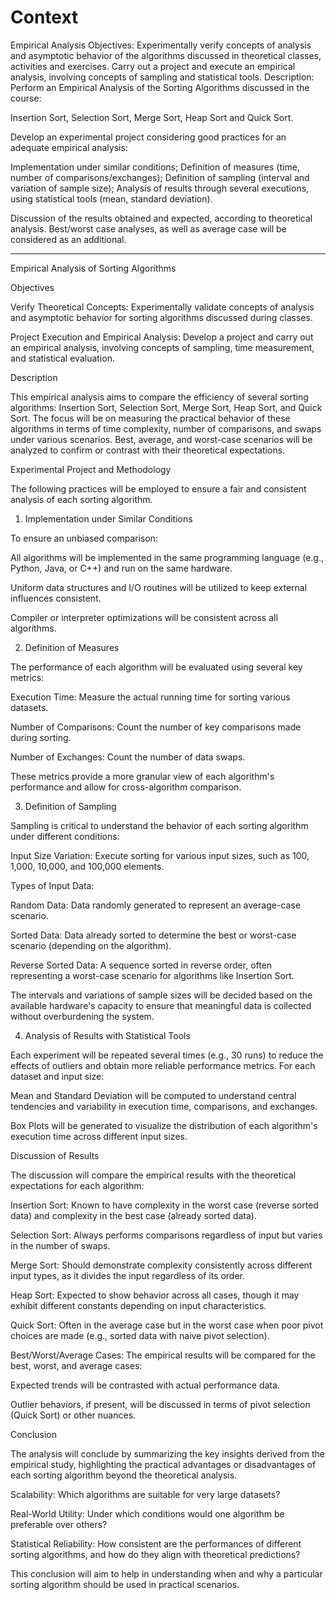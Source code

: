 # Context

Empirical Analysis
Objectives:
Experimentally verify concepts of analysis and asymptotic behavior of the algorithms discussed in theoretical classes, activities and exercises.
Carry out a project and execute an empirical analysis, involving concepts of sampling and statistical tools.
Description:
Perform an Empirical Analysis of the Sorting Algorithms discussed in the course:

Insertion Sort, Selection Sort, Merge Sort, Heap Sort and Quick Sort.

Develop an experimental project considering good practices for an adequate empirical analysis:

Implementation under similar conditions;
Definition of measures (time, number of comparisons/exchanges);
Definition of sampling (interval and variation of sample size);
Analysis of results through several executions, using statistical tools (mean, standard deviation).

Discussion of the results obtained and expected, according to theoretical analysis.
Best/worst case analyses, as well as average case will be considered as an additional.

---

Empirical Analysis of Sorting Algorithms

Objectives

Verify Theoretical Concepts: Experimentally validate concepts of analysis and asymptotic behavior for sorting algorithms discussed during classes.

Project Execution and Empirical Analysis: Develop a project and carry out an empirical analysis, involving concepts of sampling, time measurement, and statistical evaluation.

Description

This empirical analysis aims to compare the efficiency of several sorting algorithms: Insertion Sort, Selection Sort, Merge Sort, Heap Sort, and Quick Sort. The focus will be on measuring the practical behavior of these algorithms in terms of time complexity, number of comparisons, and swaps under various scenarios. Best, average, and worst-case scenarios will be analyzed to confirm or contrast with their theoretical expectations.

Experimental Project and Methodology

The following practices will be employed to ensure a fair and consistent analysis of each sorting algorithm.

1. Implementation under Similar Conditions

To ensure an unbiased comparison:

All algorithms will be implemented in the same programming language (e.g., Python, Java, or C++) and run on the same hardware.

Uniform data structures and I/O routines will be utilized to keep external influences consistent.

Compiler or interpreter optimizations will be consistent across all algorithms.

2. Definition of Measures

The performance of each algorithm will be evaluated using several key metrics:

Execution Time: Measure the actual running time for sorting various datasets.

Number of Comparisons: Count the number of key comparisons made during sorting.

Number of Exchanges: Count the number of data swaps.

These metrics provide a more granular view of each algorithm's performance and allow for cross-algorithm comparison.

3. Definition of Sampling

Sampling is critical to understand the behavior of each sorting algorithm under different conditions:

Input Size Variation: Execute sorting for various input sizes, such as 100, 1,000, 10,000, and 100,000 elements.

Types of Input Data:

Random Data: Data randomly generated to represent an average-case scenario.

Sorted Data: Data already sorted to determine the best or worst-case scenario (depending on the algorithm).

Reverse Sorted Data: A sequence sorted in reverse order, often representing a worst-case scenario for algorithms like Insertion Sort.

The intervals and variations of sample sizes will be decided based on the available hardware's capacity to ensure that meaningful data is collected without overburdening the system.

4. Analysis of Results with Statistical Tools

Each experiment will be repeated several times (e.g., 30 runs) to reduce the effects of outliers and obtain more reliable performance metrics. For each dataset and input size:

Mean and Standard Deviation will be computed to understand central tendencies and variability in execution time, comparisons, and exchanges.

Box Plots will be generated to visualize the distribution of each algorithm's execution time across different input sizes.

Discussion of Results

The discussion will compare the empirical results with the theoretical expectations for each algorithm:

Insertion Sort: Known to have  complexity in the worst case (reverse sorted data) and  complexity in the best case (already sorted data).

Selection Sort: Always performs  comparisons regardless of input but varies in the number of swaps.

Merge Sort: Should demonstrate  complexity consistently across different input types, as it divides the input regardless of its order.

Heap Sort: Expected to show  behavior across all cases, though it may exhibit different constants depending on input characteristics.

Quick Sort: Often  in the average case but  in the worst case when poor pivot choices are made (e.g., sorted data with naive pivot selection).

Best/Worst/Average Cases: The empirical results will be compared for the best, worst, and average cases:

Expected trends will be contrasted with actual performance data.

Outlier behaviors, if present, will be discussed in terms of pivot selection (Quick Sort) or other nuances.

Conclusion

The analysis will conclude by summarizing the key insights derived from the empirical study, highlighting the practical advantages or disadvantages of each sorting algorithm beyond the theoretical analysis.

Scalability: Which algorithms are suitable for very large datasets?

Real-World Utility: Under which conditions would one algorithm be preferable over others?

Statistical Reliability: How consistent are the performances of different sorting algorithms, and how do they align with theoretical predictions?

This conclusion will aim to help in understanding when and why a particular sorting algorithm should be used in practical scenarios.


